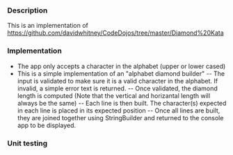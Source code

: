 ### Description
This is an implementation of https://github.com/davidwhitney/CodeDojos/tree/master/Diamond%20Kata

### Implementation
- The app only accepts a character in the alphabet (upper or lower cased)
- This is a simple implementation of an "alphabet diamond builder"
-- The input is validated to make sure it is a valid character in the alphabet. If invalid, a simple error text is returned.
-- Once validated, the diamond length is computed (Note that the vertical and horizantal length will always be the same)
-- Each line is then built. The character(s) expected in each line is placed in its expected position
-- Once all lines are built, they are joined together using StringBuilder and returned to the console app to be displayed.

### Unit testing
